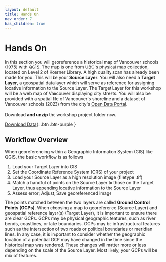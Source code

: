```yaml
---
layout: default
title: Hands On
nav_order: 7
has_children: true
---
```


# Hands On

In this section you will georeference a historical map of Vancouver schools (1975) with QGIS. The map is one from UBC's physical map collection, located on Level 2 of Koerner Library. A high quality scan has already been made for you. This will be your **Source Layer**. You will also need a **Target Layer**, a geospatial data layer which will serve as reference for assigning locative information to the Source Layer. The Target Layer for this workshop will be a web map of Vancouver displaying city streets. You will also be provided with a spatial file of Vancouver's shoreline and a dataset of Vancouver schools (2023) from the city's [Open Data Portal](https://opendata.vancouver.ca/explore/dataset/schools/map/?location=12,49.25526,-123.11228). 
<br>    
Download **and unzip** the workshop project folder now.
    
[Download Data](gis-georeferencing-workshop.zip){: .btn .btn-purple }


## Workflow Overview
When georeferencing within a Geographic Information System (GIS) like QGIS, the basic workflow is as follows

1. Load your Target Layer into GIS 
2. Set the Coordinate Reference System (CRS) of your project
3. Load your Source Layer as a high resolution image (filetype .tif) 
4. Match a handful of points on the Source Layer to those on the Target Layer, thus appending locative information to the Source Layer 
5. Assess error; Adjust; Save georeferenced image

The points matched between the two layers are called **Ground Control Points (GCPs)**. When choosing a map to georeference (Source Layer) and geospatial reference layer(s) (Target Layer), it is important to ensure there are clear GCPs. GCPs may be physical geographic features, such as river bends, coastlines, or lake boundaries. GCPs may be infrastructural features such as the intersection of two roads or political boundaries or meridian lines. In any case, it is important to consider whether the geographic location of a potential GCP may have changed in the time since the historical map was rendered. These changes will matter more or less depending on the scale of the Source Layer. Most likely, your GCPs will be mix of features.
<!-- For instance, if the goal is to georeference a map of lower British Columbia, the exact bends of the Fraser River are less important than it's general location. The Fraser River could therefore be used as a reference to match the Source to Target Layer.  -->





